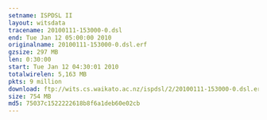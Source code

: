 ```yaml
---
setname: ISPDSL II
layout: witsdata
tracename: 20100111-153000-0.dsl
end: Tue Jan 12 05:00:00 2010
originalname: 20100111-153000-0.dsl.erf
gzsize: 297 MB
len: 0:30:00
start: Tue Jan 12 04:30:01 2010
totalwirelen: 5,163 MB
pkts: 9 million
download: ftp://wits.cs.waikato.ac.nz/ispdsl/2/20100111-153000-0.dsl.erf.gz
size: 754 MB
md5: 75037c1522222618b8f6a1deb60e02cb
---
```

